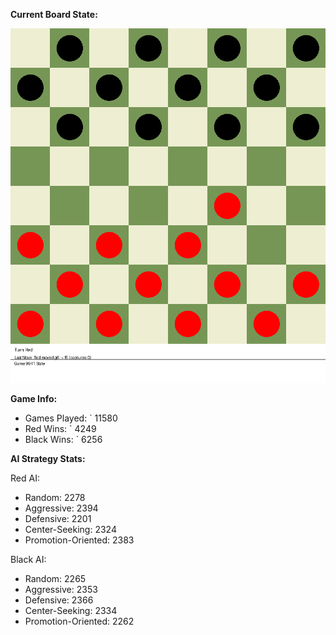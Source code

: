 
**Current Board State:**  
<!-- START_GIF -->
![Checkers Game](./checkers_game.gif)
<!-- END_GIF -->

**Game Info:**  
- Games Played: `<!-- GAMES_PLAYED --> 11580
- Red Wins: `<!-- RED_WINS --> 4249
- Black Wins: `<!-- BLACK_WINS --> 6256

<!-- AI_STATS -->
**AI Strategy Stats:**

Red AI:
- Random: 2278
- Aggressive: 2394
- Defensive: 2201
- Center-Seeking: 2324
- Promotion-Oriented: 2383

Black AI:
- Random: 2265
- Aggressive: 2353
- Defensive: 2366
- Center-Seeking: 2334
- Promotion-Oriented: 2262
